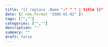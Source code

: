 ```yaml
---
title: "{{ replace .Name "-" " " | title }}"
date: {{ now.Format "2006-01-02" }}
tags: ["",""]
categories: ["",""]
description: ""
summary: ""
draft: false
---
```


